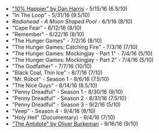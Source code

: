 * ["10% Happier" by Dan Harris](https://www.amazon.com/10-Happier-Self-Help-Actually-Works/dp/0062265423) - 5/15/16 (6.5/10)
* "In The Loop" - 5/31/16 (9.5/10)
* _Radiohead - A Moon Shaped Pool_ - 6/1/16 (8/10)
* "Cape Fear" - 6/12/16 (8/10)
* "Remember" - 6/22/16 (8/10)
* "The Hunger Games" - 7/2/16 (8/10)
* "The Hunger Games: Catching Fire" - 7/3/16 (7/10)
* "The Hunger Games: Mockingjay - Part 1" - 7/4/16 (5/10)
* "The Hunger Games: Mockingjay - Part 2" - 7/4/16 (5/10)
* "The Godfather" - 7/7/16 (10/10)
* "Black Coal, Thin Ice" - 8/7/16 (7/10)
* "Mr. Robot" - Season 1 - 8/6/16 (7.5/10)
* "The Nice Guys" - 8/14/16 (8.5/10)
* "Penny Dreadful" - Season 1 - 8/30/16 (9/10)
* "Penny Dreadful" - Season 2 - 8/31/16 (7.5/10)
* "Penny Dreadful" - Season 3 - 9/2/16 (5/10)
* "Veep" - Season 4 - 9/4/16 (8/10)
* "Holy Hell" (Documentary) - 9/4/16 (7/10)
* ["The Antidote" by Oliver Burkeman](https://www.amazon.com/Antidote-Happiness-People-Positive-Thinking/dp/0865478015) - 9/16/16 (9/10)
